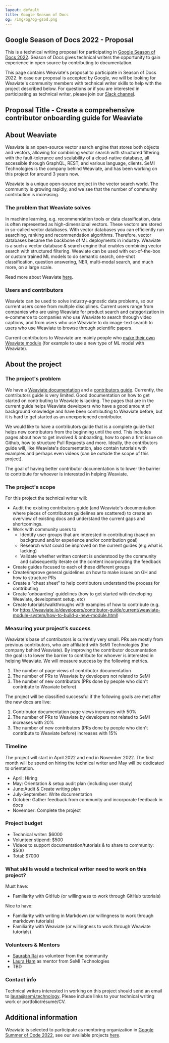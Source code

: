 ```yaml
---
layout: default
title: Google Season of Docs
og: /img/og/og-gsod.png
---
```


<!-- WELCOME -->
<section class="pt-4">
<div class="container">
<div class="row align-items-center">
<div class="col-12 col-lg-12 order-md-1" data-aos="fade-up" markdown="1">

# Google Season of Docs 2022 - Proposal

This is a technical writing proposal for participating in [Google Season of Docs 2022](https://developers.google.com/season-of-docs). Season of Docs gives technical writers the opportunity to gain experience in open source by contributing to documentation. 

This page contains Weaviate's proposal to participate in Season of Docs 2022. In case our proposal is accepted by Google, we will be looking for Weaviate's community members with technical writer skills to help with the project described below. For questions or if you are interested in participating as technical writer, please join our [Slack channel](https://join.slack.com/t/weaviate/shared_invite/zt-goaoifjr-o8FuVz9b1HLzhlUfyfddhw).

# **Proposal Title - Create a comprehensive contributor onboarding guide for Weaviate**

## **About Weaviate**

Weaviate is an open-source vector search engine that stores both objects and vectors, allowing for combining vector search with structured filtering with the fault-tolerance and scalability of a cloud-native database, all accessible through GraphQL, REST, and various language, clients. SeMI Technologies is the company behind Weaviate, and has been working on this project for around 3 years now.

Weaviate is a unique open-source project in the vector search world. The community is growing rapidly, and we see that the number of community contribution is increasing. 

### **The problem that Weaviate solves**
In machine learning, e.g. recommendation tools or data classification, data is often represented as high-dimensional vectors. These vectors are stored in so-called vector databases. With vector databases you can efficiently run searching, ranking and recommendation algorithms. Therefore, vector databases became the backbone of ML deployments in industry. Weaviate is a such a vector database & search engine that enables combining vector search with structured filtering. Weaviate can be used with out-of-the-box or custom trained ML models to do semantic search, one-shot classification, question answering, NER, multi-modal search, and much more, on a large scale.

Read more about Weaviate [here](https://weaviate.io/developers/weaviate/current/). 


### **Users and contributors**
Weaviate can be used to solve industry-agnostic data problems, so our current users come from multiple disciplines. Current users range from companies who are using Weaviate for product search and categorization in e-commerce to companies who use Weaviate to search through video captions, and from users who use Weaviate to do image-text search to users who use Weaviate to browse through scientific papers.

Current contributors to Weaviate are mainly people who [make their own Weaviate module](https://weaviate.io/developers/contributor-guide/current/weaviate-module-system/how-to-build-a-new-module.html) (for example to use a new type of ML model with Weaviate).


## **About the project**

### **The project's problem**

We have a [Weaviate documentation](https://weaviate.io/developers/weaviate/current/) and a [contributors guide](https://weaviate.io/developers/contributor-guide/current/). Currently, the contributors guide is very limited. Good documentation on how to get started on contributing to Weaviate is lacking. The pages that are in the current guide helps Weaviate developers who have a good amount of background knowledge and have been contributing to Weaviate before, but it is hard to get started as an unexperienced contributor. 

We would like to have a contributors guide that is a complete guide that helps new contributors from the beginning until the end. This includes pages about how to get involved & onboarding, how to open a first issue on Github, how to structure Pull Requests and more. Ideally, the contributors guide will, like Weaviate's documentation, also contain tutorials with examples and perhaps even videos (can be outside the scope of this project). 

The goal of having better contributor documentation is to lower the barrier to contribute for whoever is interested in helping Weaviate. 

### **The project's scope** 

For this project the technical writer will:

* Audit the existing contributors guide (and Weaviate's documentation where pieces of contributors guidelines are scattered) to create an overview of existing docs and understand the current gaps and shortcomings.
* Work with community users to 
    * Identify user groups that are interested in contributing (based on background and/or experience and/or contribution goal) 
    * Research what could be improved on the current guides (e.g what is lacking)
    * Validate whether written content is understood by the community and subsequently iterate on the content incorporating the feedback
* Create guides focused to each of these different groups
* Create/improve general guidelines on how to make issues on GH and how to structure PRs
* Create a “cheat sheet” to help contributors understand the process for contributing
* Create 'onboarding' guidelines (how to get started with developing Weaviate, development setup, etc)
* Create tutorials/walkthroughs with examples of how to contribute (e.g. for https://weaviate.io/developers/contributor-guide/current/weaviate-module-system/how-to-build-a-new-module.html)

### **Measuring your project’s success** 

Weaviate's base of contributors is currently very small. PRs are mostly from previous contributors, who are affiliated with SeMI Technologies (the company behind Weaviate). By improving the contributor documentation the goal is to lower the barrier to contribute for whoever is interested in helping Weaviate. We will measure success by the following metrics. 
1. The number of page views of contributor documentation
2. The number of PRs to Weaviate by developers not related to SeMI 
3. The number of new contributors (PRs done by people who didn't contribute to Weaviate before)

The project will be classified successful if the following goals are met after the new docs are live: 
1. Contributor documentation page views increases with 50%
2. The number of PRs to Weaviate by developers not related to SeMI increases with 20%
3. The number of new contributors (PRs done by people who didn't contribute to Weaviate before) increases with 15% 

### **Timeline**

The project will start in April 2022 and end in November 2022. The first month will be spend on hiring the technical writer and May will be dedicated to orientation.  

* April: Hiring
* May: Orientation & setup audit plan (including user study)
* June:Audit & Create writing plan
* July-September: Write documentation
* October: Gather feedback from community and incorporate feedback in docs
* November: Complete the project

### **Project budget** 

* Technical writer: $6000
* Volunteer stipend: $500
* Videos to support documentation/tutorials & to share to community: $500
* Total: $7000

### **What skills would a technical writer need to work on this project?**

Must have:
* Familiarity with GitHub (or willingness to work through GitHub tutorials)

Nice to have: 
* Familiarity with writing in Markdown (or willingness to work through markdown tutorials)
* Familiarity with Weaviate (or willingness to work through Weaviate tutorials)

### **Volunteers & Mentors**

* [Saurabh Rai](https://www.linkedin.com/in/srbh077/) as volunteer from the community
* [Laura Ham](https://www.linkedin.com/in/laura-ham/) as mentor from SeMI Technologies
* TBD

### **Contact info**

Technical writers interested in working on this project should send an email to laura@semi.technology. Please include links to your technical writing work or portfolio/résumé/CV.


## **Additional information**

Weaviate is selected to participate as mentoring organization in [Google Summer of Code 2022](https://g.co/gsoc), see our available projects [here](https://weaviate.io/resources/gsoc.html).


</div>
</div>
</div>
</section>

